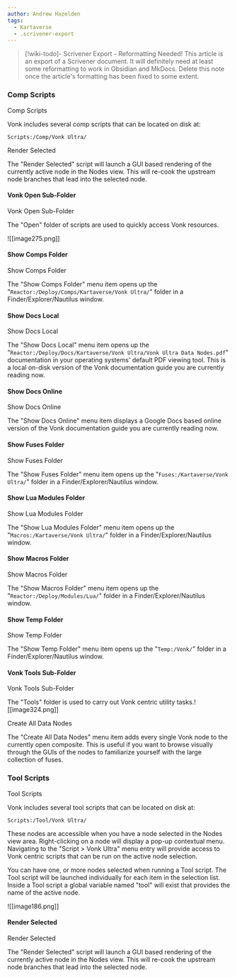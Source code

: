 ```yaml
---
author: Andrew Hazelden
tags:
  - Kartaverse
  - .scrivener-export
---
```




> [!wiki-todo]- Scrivener Export - Reformatting Needed!
> This article is an export of a Scrivener document. It will definitely need at least some reformatting to work in Obsidian and MkDocs. Delete this note once the article's formatting  has been fixed to some extent.

### Comp Scripts

Comp Scripts

Vonk includes several comp scripts that can be located on disk at:

`Scripts:/Comp/Vonk Ultra/`

Render Selected

The "Render Selected" script will launch a GUI based rendering of the currently active node in the Nodes view. This will re-cook the upstream node branches that lead into the selected node.

#### Vonk Open Sub-Folder

Vonk Open Sub-Folder

The "Open" folder of scripts are used to quickly access Vonk resources.

![[image275.png]]

#### Show Comps Folder

Show Comps Folder

The "Show Comps Folder" menu item opens up the "`Reactor:/Deploy/Comps/Kartaverse/Vonk Ultra/`" folder in a Finder/Explorer/Nautilus window.

#### Show Docs Local

Show Docs Local

The "Show Docs Local" menu item opens up the "`Reactor:/Deploy/Docs/Kartaverse/Vonk Ultra/Vonk Ultra Data Nodes.pdf`" documentation in your operating systems' default PDF viewing tool. This is a local on-disk version of the Vonk documentation guide you are currently reading now.

#### Show Docs Online

Show Docs Online

The "Show Docs Online" menu item displays a Google Docs based online version of the Vonk documentation guide you are currently reading now.

#### Show Fuses Folder

Show Fuses Folder

The "Show Fuses Folder" menu item opens up the "`Fuses:/Kartaverse/Vonk Ultra/`" folder in a Finder/Explorer/Nautilus window.

#### Show Lua Modules Folder

Show Lua Modules Folder

The "Show Lua Modules Folder" menu item opens up the "`Macros:/Kartaverse/Vonk Ultra/`" folder in a Finder/Explorer/Nautilus window.

#### Show Macros Folder

Show Macros Folder

The "Show Macros Folder" menu item opens up the "`Reactor:/Deploy/Modules/Lua/`" folder in a Finder/Explorer/Nautilus window.

#### Show Temp Folder

Show Temp Folder

The "Show Temp Folder" menu item opens up the "`Temp:/Vonk/`" folder in a Finder/Explorer/Nautilus window.

#### Vonk Tools Sub-Folder

Vonk Tools Sub-Folder

The "Tools" folder is used to carry out Vonk centric utility tasks.![[image324.png]]

Create All Data Nodes

The "Create All Data Nodes" menu item adds every single Vonk node to the currently open composite. This is useful if you want to browse visually through the GUIs of the nodes to familiarize yourself with the large collection of fuses.

### Tool Scripts

Tool Scripts

Vonk includes several tool scripts that can be located on disk at:

`Scripts:/Tool/Vonk Ultra/`

These nodes are accessible when you have a node selected in the Nodes view area. Right-clicking on a node will display a pop-up contextual menu. Navigating to the "Script \> Vonk Ultra" menu entry will provide access to Vonk centric scripts that can be run on the active node selection.

You can have one, or more nodes selected when running a Tool script. The Tool script will be launched individually for each item in the selection list. Inside a Tool script a global variable named "tool" will exist that provides the name of the active node.

![[image186.png]]

#### Render Selected

Render Selected

The "Render Selected" script will launch a GUI based rendering of the currently active node in the Nodes view. This will re-cook the upstream node branches that lead into the selected node.